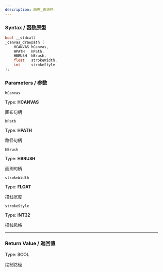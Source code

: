 ```yaml
---
description: 画布_画路径
---
```


### Syntax / 函数原型

```C++
bool __stdcall 
_canvas_drawpath (
    HCANVAS hCanvas,
    HPATH   hPath,
    HBRUSH  hBrush,
    float   strokeWidth,
    int     strokeStyle
);
```


### Parameters / 参数

`hCanvas`

Type: **HCANVAS**

画布句柄

`hPath`

Type: **HPATH**

路径句柄

`hBrush`

Type: **HBRUSH**

画刷句柄

`strokeWidth`

Type: **FLOAT**

描线宽度

`strokeStyle`

Type: **INT32**

描线风格

---

### Return Value / 返回值

Type: BOOL

绘制路径